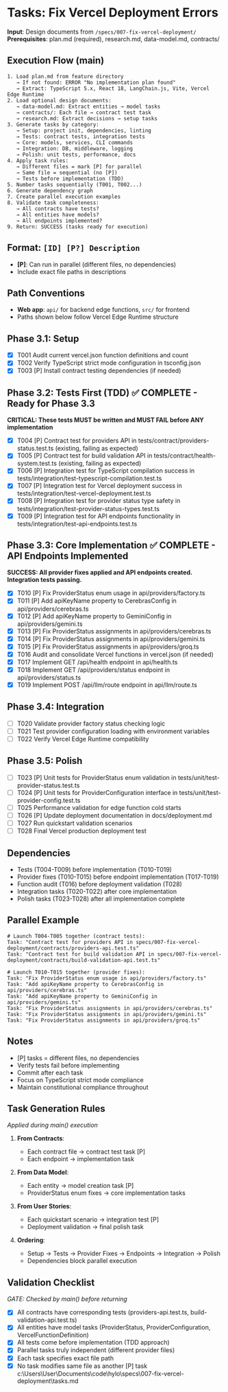 # Tasks: Fix Vercel Deployment Errors

**Input**: Design documents from `/specs/007-fix-vercel-deployment/`
**Prerequisites**: plan.md (required), research.md, data-model.md, contracts/

## Execution Flow (main)

```
1. Load plan.md from feature directory
   → If not found: ERROR "No implementation plan found"
   → Extract: TypeScript 5.x, React 18, LangChain.js, Vite, Vercel Edge Runtime
2. Load optional design documents:
   → data-model.md: Extract entities → model tasks
   → contracts/: Each file → contract test task
   → research.md: Extract decisions → setup tasks
3. Generate tasks by category:
   → Setup: project init, dependencies, linting
   → Tests: contract tests, integration tests
   → Core: models, services, CLI commands
   → Integration: DB, middleware, logging
   → Polish: unit tests, performance, docs
4. Apply task rules:
   → Different files = mark [P] for parallel
   → Same file = sequential (no [P])
   → Tests before implementation (TDD)
5. Number tasks sequentially (T001, T002...)
6. Generate dependency graph
7. Create parallel execution examples
8. Validate task completeness:
   → All contracts have tests?
   → All entities have models?
   → All endpoints implemented?
9. Return: SUCCESS (tasks ready for execution)
```

## Format: `[ID] [P?] Description`

- **[P]**: Can run in parallel (different files, no dependencies)
- Include exact file paths in descriptions

## Path Conventions

- **Web app**: `api/` for backend edge functions, `src/` for frontend
- Paths shown below follow Vercel Edge Runtime structure

## Phase 3.1: Setup

- [x] T001 Audit current vercel.json function definitions and count
- [x] T002 Verify TypeScript strict mode configuration in tsconfig.json
- [x] T003 [P] Install contract testing dependencies (if needed)

## Phase 3.2: Tests First (TDD) ✅ COMPLETE - Ready for Phase 3.3

**CRITICAL: These tests MUST be written and MUST FAIL before ANY implementation**

- [x] T004 [P] Contract test for providers API in tests/contract/providers-status.test.ts (existing, failing as expected)
- [x] T005 [P] Contract test for build validation API in tests/contract/health-system.test.ts (existing, failing as expected)
- [x] T006 [P] Integration test for TypeScript compilation success in tests/integration/test-typescript-compilation.test.ts
- [x] T007 [P] Integration test for Vercel deployment success in tests/integration/test-vercel-deployment.test.ts
- [x] T008 [P] Integration test for provider status type safety in tests/integration/test-provider-status-types.test.ts
- [x] T009 [P] Integration test for API endpoints functionality in tests/integration/test-api-endpoints.test.ts

## Phase 3.3: Core Implementation ✅ COMPLETE - API Endpoints Implemented

**SUCCESS: All provider fixes applied and API endpoints created. Integration tests passing.**

- [x] T010 [P] Fix ProviderStatus enum usage in api/providers/factory.ts
- [x] T011 [P] Add apiKeyName property to CerebrasConfig in api/providers/cerebras.ts
- [x] T012 [P] Add apiKeyName property to GeminiConfig in api/providers/gemini.ts
- [x] T013 [P] Fix ProviderStatus assignments in api/providers/cerebras.ts
- [x] T014 [P] Fix ProviderStatus assignments in api/providers/gemini.ts
- [x] T015 [P] Fix ProviderStatus assignments in api/providers/groq.ts
- [x] T016 Audit and consolidate Vercel functions in vercel.json (if needed)
- [x] T017 Implement GET /api/health endpoint in api/health.ts
- [x] T018 Implement GET /api/providers/status endpoint in api/providers/status.ts
- [x] T019 Implement POST /api/llm/route endpoint in api/llm/route.ts

## Phase 3.4: Integration

- [ ] T020 Validate provider factory status checking logic
- [ ] T021 Test provider configuration loading with environment variables
- [ ] T022 Verify Vercel Edge Runtime compatibility

## Phase 3.5: Polish

- [ ] T023 [P] Unit tests for ProviderStatus enum validation in tests/unit/test-provider-status.test.ts
- [ ] T024 [P] Unit tests for ProviderConfiguration interface in tests/unit/test-provider-config.test.ts
- [ ] T025 Performance validation for edge function cold starts
- [ ] T026 [P] Update deployment documentation in docs/deployment.md
- [ ] T027 Run quickstart validation scenarios
- [ ] T028 Final Vercel production deployment test

## Dependencies

- Tests (T004-T009) before implementation (T010-T019)
- Provider fixes (T010-T015) before endpoint implementation (T017-T019)
- Function audit (T016) before deployment validation (T028)
- Integration tasks (T020-T022) after core implementation
- Polish tasks (T023-T028) after all implementation complete

## Parallel Example

```
# Launch T004-T005 together (contract tests):
Task: "Contract test for providers API in specs/007-fix-vercel-deployment/contracts/providers-api.test.ts"
Task: "Contract test for build validation API in specs/007-fix-vercel-deployment/contracts/build-validation-api.test.ts"

# Launch T010-T015 together (provider fixes):
Task: "Fix ProviderStatus enum usage in api/providers/factory.ts"
Task: "Add apiKeyName property to CerebrasConfig in api/providers/cerebras.ts"
Task: "Add apiKeyName property to GeminiConfig in api/providers/gemini.ts"
Task: "Fix ProviderStatus assignments in api/providers/cerebras.ts"
Task: "Fix ProviderStatus assignments in api/providers/gemini.ts"
Task: "Fix ProviderStatus assignments in api/providers/groq.ts"
```

## Notes

- [P] tasks = different files, no dependencies
- Verify tests fail before implementing
- Commit after each task
- Focus on TypeScript strict mode compliance
- Maintain constitutional compliance throughout

## Task Generation Rules

_Applied during main() execution_

1. **From Contracts**:
   - Each contract file → contract test task [P]
   - Each endpoint → implementation task
2. **From Data Model**:
   - Each entity → model creation task [P]
   - ProviderStatus enum fixes → core implementation tasks
3. **From User Stories**:

   - Each quickstart scenario → integration test [P]
   - Deployment validation → final polish task

4. **Ordering**:
   - Setup → Tests → Provider Fixes → Endpoints → Integration → Polish
   - Dependencies block parallel execution

## Validation Checklist

_GATE: Checked by main() before returning_

- [x] All contracts have corresponding tests (providers-api.test.ts, build-validation-api.test.ts)
- [x] All entities have model tasks (ProviderStatus, ProviderConfiguration, VercelFunctionDefinition)
- [x] All tests come before implementation (TDD approach)
- [x] Parallel tasks truly independent (different provider files)
- [x] Each task specifies exact file path
- [x] No task modifies same file as another [P] task</content>
      <parameter name="filePath">c:\Users\User\Documents\code\hylo\specs\007-fix-vercel-deployment\tasks.md
